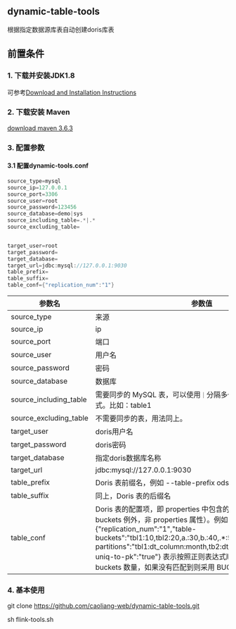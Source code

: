 ## dynamic-table-tools
根据指定数据源库表自动创建doris库表


## 前置条件

### 1. 下载并安装JDK1.8

可参考[Download and Installation Instructions](https://docs.oracle.com/javase/8/docs/technotes/guides/install/install_overview.html)

### 2. 下载安装 Maven

[download maven 3.6.3](https://archive.apache.org/dist/maven/maven-3/3.6.3/binaries/apache-maven-3.6.3-bin.tar.gz)

### 3. 配置参数

#### 3.1 配置dynamic-tools.conf

```java
source_type=mysql
source_ip=127.0.0.1
source_port=3306
source_user=root 
source_password=123456
source_database=demo|sys
source_including_table=.*|.*
source_excluding_table=


target_user=root
target_password=
target_database=
target_url=jdbc:mysql://127.0.0.1:9030
table_prefix=
table_suffix=
table_conf={"replication_num":"1"}
```


| 参数名                    | 参数值                                       |
|------------------------|-------------------------------------------|
| source_type            | 来源                                        |
| source_ip              | ip                                        |
| source_port            | 端口                                        |
| source_user            | 用户名                                       |
| source_password        | 密码                                        |
| source_database        | 数据库                                       |
| source_including_table | 需要同步的 MySQL 表，可以使用`｜`分隔多个表，并支持正则表达式。比如：table1 |
| source_excluding_table | 不需要同步的表，用法同上。                             |
| target_user            | doris用户名                                  |
| target_password        | doris密码                                   |
| target_database        | 指定doris数据库名称                              |
| target_url             | jdbc:mysql://127.0.0.1:9030               |
| table_prefix           | Doris 表前缀名，例如 --table-prefix ods_|
| table_suffix           | 同上，Doris 表的后缀名|
| table_conf             | Doris 表的配置项，即 properties 中包含的内容（其中 table-buckets 例外，非 properties 属性）。例如{"replication_num":"1","table-buckets":"tbl1:10,tbl2:20,a.:30,b.:40,.*:50","table-partitions":"tbl1:dt_column:month,tb2:dt_column:day","convert-uniq-to-pk":"true"} 表示按照正则表达式顺序指定不同表的 buckets 数量，如果没有匹配到则采用 BUCKETS AUTO 建表                   |



### 4. 基本使用
git clone https://github.com/caoliang-web/dynamic-table-tools.git

sh flink-tools.sh